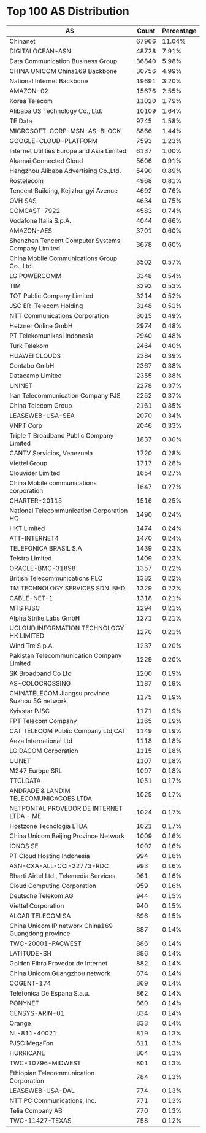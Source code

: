 # Top 100 AS Distribution
| AS | Count | Percentage |
|----|----|----|
| Chinanet | 67966 | 11.04% |
| DIGITALOCEAN-ASN | 48728 | 7.91% |
| Data Communication Business Group | 36840 | 5.98% |
| CHINA UNICOM China169 Backbone | 30756 | 4.99% |
| National Internet Backbone | 19691 | 3.20% |
| AMAZON-02 | 15676 | 2.55% |
| Korea Telecom | 11020 | 1.79% |
| Alibaba US Technology Co., Ltd. | 10109 | 1.64% |
| TE Data | 9745 | 1.58% |
| MICROSOFT-CORP-MSN-AS-BLOCK | 8866 | 1.44% |
| GOOGLE-CLOUD-PLATFORM | 7593 | 1.23% |
| Internet Utilities Europe and Asia Limited | 6137 | 1.00% |
| Akamai Connected Cloud | 5606 | 0.91% |
| Hangzhou Alibaba Advertising Co.,Ltd. | 5490 | 0.89% |
| Rostelecom | 4968 | 0.81% |
| Tencent Building, Kejizhongyi Avenue | 4692 | 0.76% |
| OVH SAS | 4634 | 0.75% |
| COMCAST-7922 | 4583 | 0.74% |
| Vodafone Italia S.p.A. | 4044 | 0.66% |
| AMAZON-AES | 3701 | 0.60% |
| Shenzhen Tencent Computer Systems Company Limited | 3678 | 0.60% |
| China Mobile Communications Group Co., Ltd. | 3502 | 0.57% |
| LG POWERCOMM | 3348 | 0.54% |
| TIM | 3292 | 0.53% |
| TOT Public Company Limited | 3214 | 0.52% |
| JSC ER-Telecom Holding | 3148 | 0.51% |
| NTT Communications Corporation | 3015 | 0.49% |
| Hetzner Online GmbH | 2974 | 0.48% |
| PT Telekomunikasi Indonesia | 2940 | 0.48% |
| Turk Telekom | 2464 | 0.40% |
| HUAWEI CLOUDS | 2384 | 0.39% |
| Contabo GmbH | 2367 | 0.38% |
| Datacamp Limited | 2355 | 0.38% |
| UNINET | 2278 | 0.37% |
| Iran Telecommunication Company PJS | 2252 | 0.37% |
| China Telecom Group | 2161 | 0.35% |
| LEASEWEB-USA-SEA | 2070 | 0.34% |
| VNPT Corp | 2046 | 0.33% |
| Triple T Broadband Public Company Limited | 1837 | 0.30% |
| CANTV Servicios, Venezuela | 1720 | 0.28% |
| Viettel Group | 1717 | 0.28% |
| Clouvider Limited | 1654 | 0.27% |
| China Mobile communications corporation | 1647 | 0.27% |
| CHARTER-20115 | 1516 | 0.25% |
| National Telecommunication Corporation HQ | 1490 | 0.24% |
| HKT Limited | 1474 | 0.24% |
| ATT-INTERNET4 | 1470 | 0.24% |
| TELEFONICA BRASIL S.A | 1439 | 0.23% |
| Telstra Limited | 1409 | 0.23% |
| ORACLE-BMC-31898 | 1357 | 0.22% |
| British Telecommunications PLC | 1332 | 0.22% |
| TM TECHNOLOGY SERVICES SDN. BHD. | 1329 | 0.22% |
| CABLE-NET-1 | 1318 | 0.21% |
| MTS PJSC | 1294 | 0.21% |
| Alpha Strike Labs GmbH | 1271 | 0.21% |
| UCLOUD INFORMATION TECHNOLOGY HK LIMITED | 1270 | 0.21% |
| Wind Tre S.p.A. | 1237 | 0.20% |
| Pakistan Telecommunication Company Limited | 1229 | 0.20% |
| SK Broadband Co Ltd | 1200 | 0.19% |
| AS-COLOCROSSING | 1187 | 0.19% |
| CHINATELECOM Jiangsu province Suzhou 5G network | 1175 | 0.19% |
| Kyivstar PJSC | 1171 | 0.19% |
| FPT Telecom Company | 1165 | 0.19% |
| CAT TELECOM Public Company Ltd,CAT | 1149 | 0.19% |
| Aeza International Ltd | 1118 | 0.18% |
| LG DACOM Corporation | 1115 | 0.18% |
| UUNET | 1107 | 0.18% |
| M247 Europe SRL | 1097 | 0.18% |
| TTCLDATA | 1051 | 0.17% |
| ANDRADE & LANDIM TELECOMUNICACOES LTDA | 1025 | 0.17% |
| NETPONTAL PROVEDOR DE INTERNET LTDA - ME | 1024 | 0.17% |
| Hostzone Tecnologia LTDA | 1021 | 0.17% |
| China Unicom Beijing Province Network | 1009 | 0.16% |
| IONOS SE | 1002 | 0.16% |
| PT Cloud Hosting Indonesia | 994 | 0.16% |
| ASN-CXA-ALL-CCI-22773-RDC | 993 | 0.16% |
| Bharti Airtel Ltd., Telemedia Services | 961 | 0.16% |
| Cloud Computing Corporation | 959 | 0.16% |
| Deutsche Telekom AG | 944 | 0.15% |
| Viettel Corporation | 940 | 0.15% |
| ALGAR TELECOM SA | 896 | 0.15% |
| China Unicom IP network China169 Guangdong province | 887 | 0.14% |
| TWC-20001-PACWEST | 886 | 0.14% |
| LATITUDE-SH | 886 | 0.14% |
| Golden Fibra Provedor de Internet | 882 | 0.14% |
| China Unicom Guangzhou network | 874 | 0.14% |
| COGENT-174 | 869 | 0.14% |
| Telefonica De Espana S.a.u. | 862 | 0.14% |
| PONYNET | 860 | 0.14% |
| CENSYS-ARIN-01 | 834 | 0.14% |
| Orange | 833 | 0.14% |
| NL-811-40021 | 819 | 0.13% |
| PJSC MegaFon | 811 | 0.13% |
| HURRICANE | 804 | 0.13% |
| TWC-10796-MIDWEST | 801 | 0.13% |
| Ethiopian Telecommunication Corporation | 784 | 0.13% |
| LEASEWEB-USA-DAL | 774 | 0.13% |
| NTT PC Communications, Inc. | 771 | 0.13% |
| Telia Company AB | 770 | 0.13% |
| TWC-11427-TEXAS | 758 | 0.12% |
